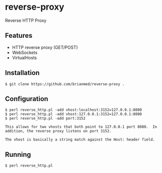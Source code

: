 reverse-proxy
==============

Reverse HTTP Proxy

## Features

   * HTTP reverse proxy (GET/POST)
   * WebSockets
   * VirtualHosts

## Installation

    $ git clone https://github.com/brianmed/reverse-proxy .

## Configuration

    $ perl reverse_http.pl -add vhost:localhost:3152=127.0.0.1:8080
    $ perl reverse_http.pl -add vhost:127.0.0.1:3152=127.0.0.1:8080
    $ perl reverse_http.pl -add port:3152

    This allows for two vhosts that both point to 127.0.0.1 port 8080.  In
    addition, the reverse proxy listens on port 3152.

    The vhost is basically a string match against the Host: header field.

## Running

    $ perl reverse_http.pl

